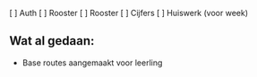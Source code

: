 [ ] Auth
[ ] Rooster
[ ] Rooster
[ ] Cijfers
[ ] Huiswerk (voor week)

## Wat al gedaan:

- Base routes aangemaakt voor leerling